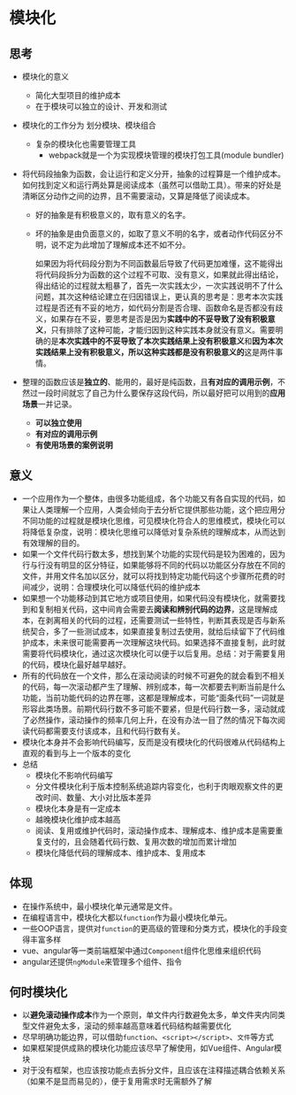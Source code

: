# 模块化

## 思考

* 模块化的意义
  * 简化大型项目的维护成本
  * 在于模块可以独立的设计、开发和测试

* 模块化的工作分为 划分模块、模块组合
  * 复杂的模块化也需要管理工具
    * webpack就是一个为实现模块管理的模块打包工具(module bundler)

* 将代码段抽象为函数，会让运行和定义分开，抽象的过程算是一个维护成本。如何找到定义和运行两处算是阅读成本（虽然可以借助工具）。带来的好处是清晰区分动作之间的边界，且不需要滚动，又算是降低了阅读成本。
  * 好的抽象是有积极意义的，取有意义的名字。
  * 坏的抽象是由负面意义的，如取了意义不明的名字，或者动作代码区分不明，说不定为此增加了理解成本还不如不分。

    如果因为将代码段分割为不同函数最后导致了代码更加难懂，这不能得出将代码段拆分为函数的这个过程不可取、没有意义，如果就此得出结论，得出结论的过程就太粗暴了，首先一次实践太少，一次实践说明不了什么问题，其次这种结论建立在归因错误上，更认真的思考是：思考本次实践过程是否还有不妥的地方，如代码分割是否合理、函数命名是否都没有歧义，如果存在不妥，要思考是否是因为**实践中的不妥导致了没有积极意义**，只有排除了这种可能，才能归因到这种实践本身就没有意义。需要明确的是**本次实践中的不妥导致了本次实践结果上没有积极意义**和**因为本次实践结果上没有积极意义，所以这种实践都是没有积极意义的**这是两件事情。
* 整理的函数应该是**独立的**、能用的，最好是纯函数，且**有对应的调用示例**，不然过一段时间就忘了自己为什么要保存这段代码，所以最好把可以用到的**应用场景**一并记录。
  * **可以独立使用**
  * **有对应的调用示例**
  * **有使用场景的案例说明**

## 意义

* 一个应用作为一个整体，由很多功能组成，各个功能又有各自实现的代码，如果让人类理解一个应用，人类会倾向于去分析它提供那些功能，这个把应用分不同功能的过程就是模块化思维，可见模块化符合人的思维模式，模块化可以将降低复杂度，说明：模块化思维可以降低对复杂系统的理解成本，从而达到有效理解的目的。
* 如果一个文件代码行数太多，想找到某个功能的实现代码是较为困难的，因为行与行没有明显的区分特征，如果能够将不同的代码以功能区分存放在不同的文件，并用文件名加以区分，就可以将找到特定功能代码这个步骤所花费的时间减少，说明：合理模块化可以降低代码的维护成本
* 如果想一个功能移动到其它地方或项目使用，如果代码没有模块化，就需要找到和复制相关代码，这中间肯会需要去**阅读和辨别代码的边界**，这是理解成本，在剥离相关的代码的过程，还需要测试一些特性，判断其表现是否与新系统契合，多了一些测试成本，如果直接复制过去使用，就给后续留下了代码维护成本，未来很可能需要再一次理解这块代码。如果选择不直接复制，此时就需要将代码模块化，通过这次模块化可以便于以后复用。总结：对于需要复用的代码，模块化最好越早越好。
* 所有的代码放在一个文件，那么在滚动阅读的时候不可避免的就会看到不相关的代码，每一次滚动都产生了理解、辨别成本，每一次都要去判断当前是什么功能，当前功能代码的边界在哪，这都是理解成本，可能“面条代码”一词就是形容此类场景。前期代码行数不多可能不要紧，但是代码行数一多，滚动就成了必然操作，滚动操作的频率几何上升，在没有办法一目了然的情况下每次阅读代码都需要支付该成本，且和代码行数有关。
* 模块化本身并不会影响代码编写，反而是没有模块化的代码很难从代码结构上直观的看到与上一个版本的变化
* 总结
  * 模块化不影响代码编写
  * 分文件模块化利于版本控制系统追踪内容变化，也利于肉眼观察文件的更改时间、数量、大小对比版本差异
  * 模块化本身是有一定成本
  * 越晚模块化维护成本越高
  * 阅读、复用或维护代码时，滚动操作成本、理解成本、维护成本是需要重复支付的，且会随着代码行数、复用次数的增加而累计增加
  * 模块化降低代码的理解成本、维护成本、复用成本

## 体现

* 在操作系统中，最小模块化单元通常是文件。
* 在编程语言中，模块化大都以`function`作为最小模块化单元。
* 一些OOP语言，提供对`function`的更高级的管理和分类方式，模块化的手段变得丰富多样
* vue、angular等一类前端框架中通过`Component`组件化思维来组织代码
* angular还提供`ngModule`来管理多个组件、指令

## 何时模块化

* 以**避免滚动操作成本**作为一个原则，单文件内行数避免太多，单文件夹内同类型文件避免太多，滚动的频率越高意味着代码结构越需要优化
* 尽早明确功能边界，可以借助`function`、`<script></script>`、`文件`等方式
* 如果框架提供成熟的模块化功能应该尽早了解使用，如Vue组件、Angular模块
* 对于没有框架，也应该按功能点去拆分文件，且应该在注释描述耦合依赖关系（如果不是显而易见的），便于复用需求时无需额外了解
